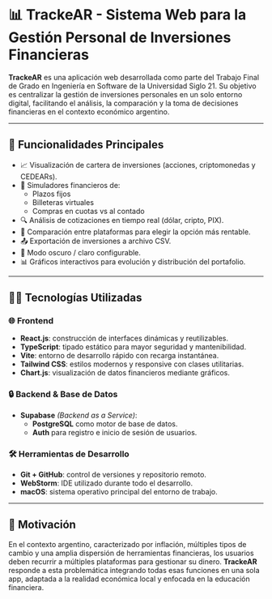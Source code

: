 # 📊 TrackeAR - Sistema Web para la Gestión Personal de Inversiones Financieras

**TrackeAR** es una aplicación web desarrollada como parte del Trabajo Final de Grado en Ingeniería en Software de la Universidad Siglo 21. Su objetivo es centralizar la gestión de inversiones personales en un solo entorno digital, facilitando el análisis, la comparación y la toma de decisiones financieras en el contexto económico argentino.

---

## 🚀 Funcionalidades Principales

- 📈 Visualización de cartera de inversiones (acciones, criptomonedas y CEDEARs).
- 🧮 Simuladores financieros de:
  - Plazos fijos
  - Billeteras virtuales
  - Compras en cuotas vs al contado
- 🔍 Análisis de cotizaciones en tiempo real (dólar, cripto, PIX).
- 🔄 Comparación entre plataformas para elegir la opción más rentable.
- 📤 Exportación de inversiones a archivo CSV.
- 🌙 Modo oscuro / claro configurable.
- 📊 Gráficos interactivos para evolución y distribución del portafolio.

---

## 🧑‍💻 Tecnologías Utilizadas

### 🌐 Frontend
- **React.js**: construcción de interfaces dinámicas y reutilizables.
- **TypeScript**: tipado estático para mayor seguridad y mantenibilidad.
- **Vite**: entorno de desarrollo rápido con recarga instantánea.
- **Tailwind CSS**: estilos modernos y responsive con clases utilitarias.
- **Chart.js**: visualización de datos financieros mediante gráficos.

### 🔒 Backend & Base de Datos
- **Supabase** *(Backend as a Service)*:
  - **PostgreSQL** como motor de base de datos.
  - **Auth** para registro e inicio de sesión de usuarios.

### 🛠️ Herramientas de Desarrollo
- **Git + GitHub**: control de versiones y repositorio remoto.
- **WebStorm**: IDE utilizado durante todo el desarrollo.
- **macOS**: sistema operativo principal del entorno de trabajo.

---

## 🧠 Motivación

En el contexto argentino, caracterizado por inflación, múltiples tipos de cambio y una amplia dispersión de herramientas financieras, los usuarios deben recurrir a múltiples plataformas para gestionar su dinero. **TrackeAR** responde a esta problemática integrando todas esas funciones en una sola app, adaptada a la realidad económica local y enfocada en la educación financiera.
